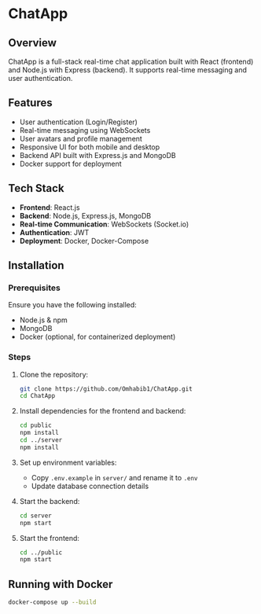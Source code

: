 # ChatApp

## Overview
ChatApp is a full-stack real-time chat application built with React (frontend) and Node.js with Express (backend). It supports real-time messaging and user authentication.

## Features
- User authentication (Login/Register)
- Real-time messaging using WebSockets
- User avatars and profile management
- Responsive UI for both mobile and desktop
- Backend API built with Express.js and MongoDB
- Docker support for deployment

## Tech Stack
- **Frontend**: React.js
- **Backend**: Node.js, Express.js, MongoDB
- **Real-time Communication**: WebSockets (Socket.io)
- **Authentication**: JWT
- **Deployment**: Docker, Docker-Compose

## Installation
### Prerequisites
Ensure you have the following installed:
- Node.js & npm
- MongoDB
- Docker (optional, for containerized deployment)

### Steps
1. Clone the repository:
   ```sh
   git clone https://github.com/Omhabib1/ChatApp.git
   cd ChatApp
   ```

2. Install dependencies for the frontend and backend:
   ```sh
   cd public
   npm install
   cd ../server
   npm install
   ```

3. Set up environment variables:
   - Copy `.env.example` in `server/` and rename it to `.env`
   - Update database connection details

4. Start the backend:
   ```sh
   cd server
   npm start
   ```

5. Start the frontend:
   ```sh
   cd ../public
   npm start
   ```

## Running with Docker
```sh
docker-compose up --build
```

